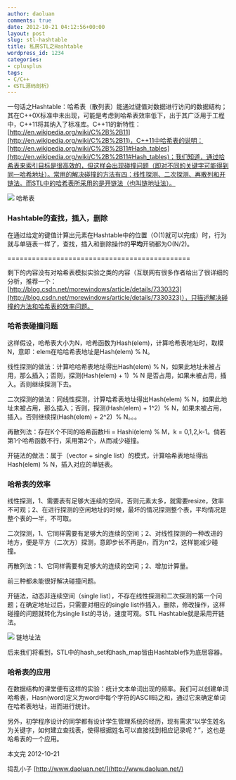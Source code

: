 ```yaml
---
author: daoluan
comments: true
date: 2012-10-21 04:12:56+00:00
layout: post
slug: stl-hashtable
title: 私房STL之Hashtable
wordpress_id: 1234
categories:
- cplusplus
tags:
- C/C++
- 《STL源码剖析》
---
```


一句话之Hashtable：哈希表（散列表）能通过键值对数据进行访问的数据结构；其在C++0X标准中未出现，可能是考虑到哈希表效率低下，出于其广泛用于工程中，C++11将其纳入了标准库。C++11的新特性：[http://en.wikipedia.org/wiki/C%2B%2B11](http://en.wikipedia.org/wiki/C%2B%2B11)，C++11中哈希表的说明：[http://en.wikipedia.org/wiki/C%2B%2B11#Hash_tables](http://en.wikipedia.org/wiki/C%2B%2B11#Hash_tables)；我们知道，通过哈希表来索引目标是很高效的，但这样会出现碰撞问题（即对不同的关键字可能得到同一哈希地址）。常用的解决碰撞的方法有四：线性探测、二次探测、再散列和开链法。而STL中的哈希表所采用的是开链法（也叫链地址法）。

<!-- more -->

![](http://upload.wikimedia.org/wikipedia/commons/thumb/7/7d/Hash_table_3_1_1_0_1_0_0_SP.svg/315px-Hash_table_3_1_1_0_1_0_0_SP.svg.png) 哈希表


### Hashtable的查找，插入，删除


在通过给定的键值计算出元素在Hashtable中的位置（O(1)就可以完成）时，行为就与单链表一样了，查找，插入和删除操作的**平均**开销都为O(N/2)。


=============================================


剩下的内容没有对哈希表模拟实验之类的内容（互联网有很多作者给出了很详细的分析，推荐一个：[http://blog.csdn.net/morewindows/article/details/7330323](http://blog.csdn.net/morewindows/article/details/7330323)），只描述解决碰撞的方法和哈希表的效率问题。


### 哈希表碰撞问题


这样假设，哈希表大小为N，哈希函数为Hash(elem)，计算哈希表地址时，取模N，意即：elem在哈哈希表地址是Hash(elem) % N。

线性探测的做法：计算哈哈希表地址得出Hash(elem) % N，如果此地址未被占用，那么插入；否则，探测(Hash(elem) + 1)  % N 是否占用，如果未被占用，插入。否则继续探测下去。

二次探测的做法：同线性探测，计算哈希表地址得出Hash(elem) % N，如果此地址未被占用，那么插入；否则，探测(Hash(elem) + 1^2)  % N，如果未被占用，插入。否则继续探(Hash(elem) + 2^2)  % N。。。

再散列法：存在K个不同的哈希函数Hi = Hashi(elem) % M，k = 0,1,2,k-1。倘若第1个哈希函数不行，采用第2个，从而减少碰撞。

开链法的做法：属于（vector + single list）的模式，计算哈希表地址得出Hash(elem) % N，插入对应的单链表。


### 哈希表的效率


线性探测，1、需要表有足够大连续的空间，否则元素太多，就需要resize，效率不可观；2、在进行探测的空闲地址的时候，最坏的情况探测整个表，平均情况是整个表的一半，不可取。

二次探测，1、它同样需要有足够大的连续的空间；2、对线性探测的一种改进的地方，便是平方（二次方）探测，意即步长不再是n，而为n^2，这样能减少碰撞。

再散列法：1、它同样需要有足够大的连续的空间；2、增加计算量。

前三种都未能很好解决碰撞问题。

开链法，动态非连续空间（single list），不存在线性探测和二次探测的第一个问题；在确定地址过后，只需要对相应的single list作插入，删除，修改操作，这样碰撞的问题就转化为single list的寻访，速度可观。STL Hashtable就是采用开链法。

[![](http://md.daoluan.net/blog/images/2012/10/Hashtable_with_slist.jpg)](http://daoluan.net/blog/stl-hashtable/hashtable_with_slist/) 链地址法

后来我们将看到，STL中的hash_set和hash_map皆由Hashtable作为底层容器。


### 哈希表的应用


在数据结构的课堂便有这样的实验：统计文本单词出现的频率。我们可以创建单词哈希表，Hasn(word)定义为word中每个字符的ASCII码之和，通过它来确定单词在哈希表地址，进而进行统计。

另外，初学程序设计的同学都有设计学生管理系统的经历，现有需求“以学生姓名为关键字，如何建立查找表，使得根据姓名可以直接找到相应记录呢？”，这也是哈希表的一个应用。

本文完 2012-10-21

捣乱小子 [http://www.daoluan.net/](http://www.daoluan.net/)
